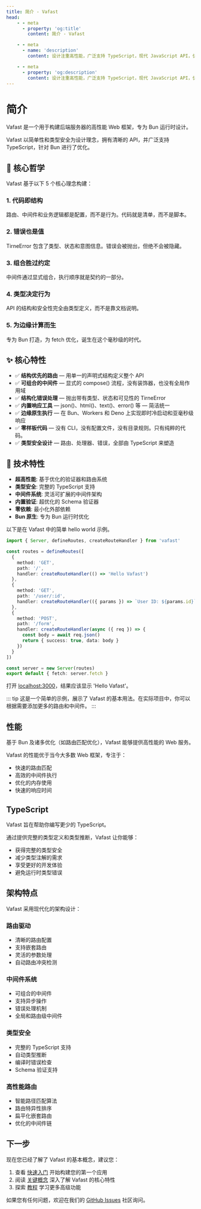 ```yaml
---
title: 简介 - Vafast
head:
    - - meta
      - property: 'og:title'
        content: 简介 - Vafast

    - - meta
      - name: 'description'
        content: 设计注重高性能，广泛支持 TypeScript，现代 JavaScript API，优化用于 Bun。提供完整的类型安全和灵活的中间件系统，同时保持出色的性能。

    - - meta
      - property: 'og:description'
        content: 设计注重高性能，广泛支持 TypeScript，现代 JavaScript API，优化用于 Bun。提供完整的类型安全和灵活的中间件系统，同时保持出色的性能。
---
```


<script setup>
import Card from './components/nearl/card.vue'
import Deck from './components/nearl/card-deck.vue'
import Playground from './components/nearl/playground.vue'
</script>

# 简介
Vafast 是一个用于构建后端服务器的高性能 Web 框架，专为 Bun 运行时设计。

Vafast 以简单性和类型安全为设计理念，拥有清晰的 API，并广泛支持 TypeScript，针对 Bun 进行了优化。

## 🎯 核心哲学

Vafast 基于以下 5 个核心理念构建：

### 1. **代码即结构**
路由、中间件和业务逻辑都是配置，而不是行为。代码就是清单，而不是脚本。

### 2. **错误也是值**
TirneError 包含了类型、状态和意图信息。错误会被抛出，但绝不会被隐藏。

### 3. **组合胜过约定**
中间件通过显式组合，执行顺序就是契约的一部分。

### 4. **类型决定行为**
API 的结构和安全性完全由类型定义，而不是靠文档说明。

### 5. **为边缘计算而生**
专为 Bun 打造，为 fetch 优化，诞生在这个毫秒级的时代。

## ✨ 核心特性

- ✅ **结构优先的路由** — 用单一的声明式结构定义整个 API
- ✅ **可组合的中间件** — 显式的 compose() 流程，没有装饰器，也没有全局作用域
- ✅ **结构化错误处理** — 抛出带有类型、状态和可见性的 TirneError
- ✅ **内置响应工具** — json()、html()、text()、error() 等 — 简洁统一
- ✅ **边缘原生执行** — 在 Bun、Workers 和 Deno 上实现即时冷启动和亚毫秒级响应
- ✅ **零样板代码** — 没有 CLI，没有配置文件，没有目录规则。只有纯粹的代码。
- ✅ **类型安全设计** — 路由、处理器、错误，全部由 TypeScript 来塑造

## 🚀 技术特性

- **超高性能**: 基于优化的验证器和路由系统
- **类型安全**: 完整的 TypeScript 支持
- **中间件系统**: 灵活可扩展的中间件架构
- **内置验证**: 超优化的 Schema 验证器
- **零依赖**: 最小化外部依赖
- **Bun 原生**: 专为 Bun 运行时优化

以下是在 Vafast 中的简单 hello world 示例。

```typescript twoslash
import { Server, defineRoutes, createRouteHandler } from 'vafast'

const routes = defineRoutes([
  {
    method: 'GET',
    path: '/',
    handler: createRouteHandler(() => 'Hello Vafast')
  },
  {
    method: 'GET',
    path: '/user/:id',
    handler: createRouteHandler(({ params }) => `User ID: ${params.id}`)
  },
  {
    method: 'POST',
    path: '/form',
    handler: createRouteHandler(async ({ req }) => {
      const body = await req.json()
      return { success: true, data: body }
    })
  }
])

const server = new Server(routes)
export default { fetch: server.fetch }
```

打开 [localhost:3000](http://localhost:3000/)，结果应该显示 'Hello Vafast'。

::: tip
这是一个简单的示例，展示了 Vafast 的基本用法。在实际项目中，你可以根据需要添加更多的路由和中间件。
:::

## 性能

基于 Bun 及诸多优化（如路由匹配优化），Vafast 能够提供高性能的 Web 服务。

Vafast 的性能优于当今大多数 Web 框架，专注于：

- 快速的路由匹配
- 高效的中间件执行
- 优化的内存使用
- 快速的响应时间

## TypeScript

Vafast 旨在帮助你编写更少的 TypeScript。

通过提供完整的类型定义和类型推断，Vafast 让你能够：

- 获得完整的类型安全
- 减少类型注解的需求
- 享受更好的开发体验
- 避免运行时类型错误

## 架构特点

Vafast 采用现代化的架构设计：

### 路由驱动
- 清晰的路由配置
- 支持嵌套路由
- 灵活的参数处理
- 自动路由冲突检测

### 中间件系统
- 可组合的中间件
- 支持异步操作
- 错误处理机制
- 全局和路由级中间件

### 类型安全
- 完整的 TypeScript 支持
- 自动类型推断
- 编译时错误检查
- Schema 验证支持

### 高性能路由
- 智能路径匹配算法
- 路由特异性排序
- 扁平化嵌套路由
- 优化的中间件链

## 下一步

现在您已经了解了 Vafast 的基本概念，建议您：

1. 查看 [快速入门](/quick-start) 开始构建您的第一个应用
2. 阅读 [关键概念](/key-concept) 深入了解 Vafast 的核心特性
3. 探索 [教程](/tutorial) 学习更多高级功能

如果您有任何问题，欢迎在我们的 [GitHub Issues](https://github.com/vafast/vafast/issues) 社区询问。

